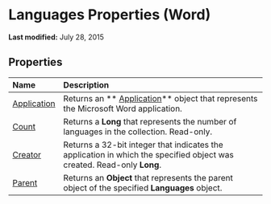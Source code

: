 
# Languages Properties (Word)

 **Last modified:** July 28, 2015


## Properties



|**Name**|**Description**|
|:-----|:-----|
| [Application](a240e9e9-4e47-5fc9-abaa-b3b4fdef8920.md)|Returns an  ** [Application](d1cf6f8f-4e88-bf01-93b4-90a83f79cb44.md)** object that represents the Microsoft Word application.|
| [Count](44044dcf-0e8f-e890-afd5-1c22a9dfb4bb.md)|Returns a  **Long** that represents the number of languages in the collection. Read-only.|
| [Creator](ef63da8d-146f-9e62-3179-dc070580a68a.md)|Returns a 32-bit integer that indicates the application in which the specified object was created. Read-only  **Long**.|
| [Parent](b28f73a2-0478-c9cc-43b1-b298bb24a240.md)|Returns an  **Object** that represents the parent object of the specified **Languages** object.|
